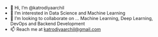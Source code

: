 - 👋 Hi, I’m @katrodiyaarchil
- 👀 I’m interested in Data Science and Machine Learning
- 💞️ I’m looking to collaborate on ... Machine Learning, Deep Learning, DevOps and Backend Development
- 📫 Reach me at katrodiyaarchil@gmail.com

<!---
katrodiyaarchil/katrodiyaarchil is a ✨ special ✨ repository because its `README.md` (this file) appears on your GitHub profile.
You can click the Preview link to take a look at your changes.
--->
